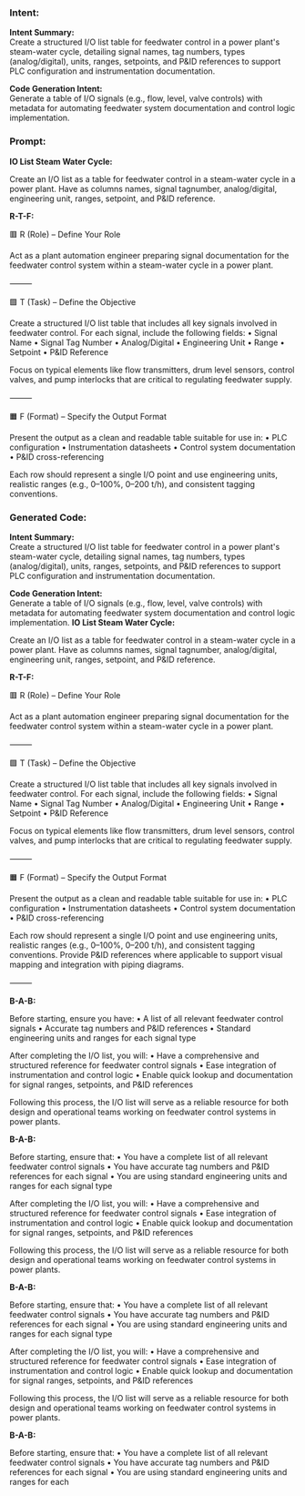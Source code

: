 ### Intent:
**Intent Summary:**  
Create a structured I/O list table for feedwater control in a power plant's steam-water cycle, detailing signal names, tag numbers, types (analog/digital), units, ranges, setpoints, and P&ID references to support PLC configuration and instrumentation documentation.  

**Code Generation Intent:**  
Generate a table of I/O signals (e.g., flow, level, valve controls) with metadata for automating feedwater system documentation and control logic implementation.

### Prompt:
**IO List Steam Water Cycle:**

Create an I/O list as a table for feedwater control in a steam-water cycle in a power plant. Have as columns names, signal tagnumber, analog/digital, engineering unit, ranges, setpoint, and P&ID reference.

**R-T-F:**

🟥 R (Role) – Define Your Role

Act as a plant automation engineer preparing signal documentation for the feedwater control system within a steam-water cycle in a power plant.

⸻

🟩 T (Task) – Define the Objective

Create a structured I/O list table that includes all key signals involved in feedwater control. For each signal, include the following fields:
	•	Signal Name
	•	Signal Tag Number
	•	Analog/Digital
	•	Engineering Unit
	•	Range
	•	Setpoint
	•	P&ID Reference

Focus on typical elements like flow transmitters, drum level sensors, control valves, and pump interlocks that are critical to regulating feedwater supply.

⸻

🟧 F (Format) – Specify the Output Format

Present the output as a clean and readable table suitable for use in:
	•	PLC configuration
	•	Instrumentation datasheets
	•	Control system documentation
	•	P&ID cross-referencing

Each row should represent a single I/O point and use engineering units, realistic ranges (e.g., 0–100%, 0–200 t/h), and consistent tagging conventions.

### Generated Code:
**Intent Summary:**  
Create a structured I/O list table for feedwater control in a power plant's steam-water cycle, detailing signal names, tag numbers, types (analog/digital), units, ranges, setpoints, and P&ID references to support PLC configuration and instrumentation documentation.  

**Code Generation Intent:**  
Generate a table of I/O signals (e.g., flow, level, valve controls) with metadata for automating feedwater system documentation and control logic implementation.
**IO List Steam Water Cycle:**

Create an I/O list as a table for feedwater control in a steam-water cycle in a power plant. Have as columns names, signal tagnumber, analog/digital, engineering unit, ranges, setpoint, and P&ID reference.

**R-T-F:**

🟥 R (Role) – Define Your Role

Act as a plant automation engineer preparing signal documentation for the feedwater control system within a steam-water cycle in a power plant.

⸻

🟩 T (Task) – Define the Objective

Create a structured I/O list table that includes all key signals involved in feedwater control. For each signal, include the following fields:
	•	Signal Name
	•	Signal Tag Number
	•	Analog/Digital
	•	Engineering Unit
	•	Range
	•	Setpoint
	•	P&ID Reference

Focus on typical elements like flow transmitters, drum level sensors, control valves, and pump interlocks that are critical to regulating feedwater supply.

⸻

🟧 F (Format) – Specify the Output Format

Present the output as a clean and readable table suitable for use in:
	•	PLC configuration
	•	Instrumentation datasheets
	•	Control system documentation
	•	P&ID cross-referencing

Each row should represent a single I/O point and use engineering units, realistic ranges (e.g., 0–100%, 0–200 t/h), and consistent tagging conventions. Provide P&ID references where applicable to support visual mapping and integration with piping diagrams.

⸻

**B-A-B:**

Before starting, ensure you have:
	•	A list of all relevant feedwater control signals
	•	Accurate tag numbers and P&ID references
	•	Standard engineering units and ranges for each signal type

After completing the I/O list, you will:
	•	Have a comprehensive and structured reference for feedwater control signals
	•	Ease integration of instrumentation and control logic
	•	Enable quick lookup and documentation for signal ranges, setpoints, and P&ID references

Following this process, the I/O list will serve as a reliable resource for both design and operational teams working on feedwater control systems in power plants.

**B-A-B:**

Before starting, ensure that:
	•	You have a complete list of all relevant feedwater control signals
	•	You have accurate tag numbers and P&ID references for each signal
	•	You are using standard engineering units and ranges for each signal type

After completing the I/O list, you will:
	•	Have a comprehensive and structured reference for feedwater control signals
	•	Ease integration of instrumentation and control logic
	•	Enable quick lookup and documentation for signal ranges, setpoints, and P&ID references

Following this process, the I/O list will serve as a reliable resource for both design and operational teams working on feedwater control systems in power plants.

**B-A-B:**

Before starting, ensure that:
	•	You have a complete list of all relevant feedwater control signals
	•	You have accurate tag numbers and P&ID references for each signal
	•	You are using standard engineering units and ranges for each signal type

After completing the I/O list, you will:
	•	Have a comprehensive and structured reference for feedwater control signals
	•	Ease integration of instrumentation and control logic
	•	Enable quick lookup and documentation for signal ranges, setpoints, and P&ID references

Following this process, the I/O list will serve as a reliable resource for both design and operational teams working on feedwater control systems in power plants.

**B-A-B:**

Before starting, ensure that:
	•	You have a complete list of all relevant feedwater control signals
	•	You have accurate tag numbers and P&ID references for each signal
	•	You are using standard engineering units and ranges for each

